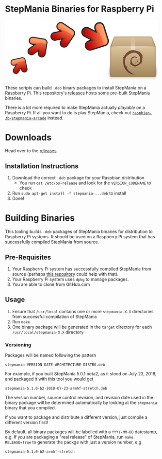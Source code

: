 StepMania Binaries for Raspberry Pi
==============================

![Packaging StepMania on Raspberry Pi](stepmania-deb.png)

These scripts can build `.deb` binary packages to install StepMania on a Raspberry Pi.
This repository's [releases](https://github.com/SpottyMatt/raspbian-stepmania-deb/releases/)
hosts some pre-built StepMania binaries.

There is a lot more required to make StepMania actually _playable_ on a Raspberry Pi.
If all you want to do is play StepMania, check out
[`raspbian-3b-stepmania-arcade`](https://github.com/SpottyMatt/raspbian-3b-stepmania-arcade) instead.

Downloads
==============================

Head over to the [releases](https://github.com/SpottyMatt/stepmania-raspi-deb/releases).

Installation Instructions
-------------------------

1. Download the correct `.deb` package for your Raspbian distribution
	* You run `cat /etc/os-release` and look for the `VERSION_CODENAME` to check
2. Run `sudo apt-get install -f stepmania-...deb` to install
3. Done!

Building Binaries
==============================

This tooling builds `.deb` packages of StepMania binaries for distribution to Raspberry Pi systems.
It should be used on a Raspberry Pi system that has successfully compiled StepMania from source.

Pre-Requisites
-------------------------

1. Your Raspberry Pi system has successfully compiled StepMania from source (perhaps [this repository](https://github.com/SpottyMatt/raspbian-stepmania-build) could help with that).
2. Your Raspberry Pi system uses `dpkg` to manage packages.
3. You are able to clone from GitHub.com

Usage
-------------------------

1. Ensure that `/usr/local` contains one or more `stepmania-X.X` directories from successful compilation of StepMania
2. Run `make`
3. One binary package will be generated in the `target` directory for each `/usr/local/stepmania-X.X` directory

### Versioning

Packages will be named following the pattern

	stepmania-VERSION-DATE-ARCHITECTURE-DISTRO.deb

For example, if you built StepMania 5.0.1 beta2, as it stood on July 23, 2018, and packaged it with this tool you would get

	stepmania-5.1.0-b2-2018-07-23-armhf-stretch.deb

The version number, source control revision, and revision date used in the binary package
will be determined automatically by looking at the `stepmania` binary that you compiled.

If you want to package and distribute a different version, just compile a different version first!

By default, all binary packages will be labelled with a `YYYY-MM-DD` datestamp, e.g.
If you are packaging a "real release" of StepMania,
run `make RELEASE=true` to generate the packge with just a version number, e.g.

	stepmania-5.1.0-b2-armhf-stretch

